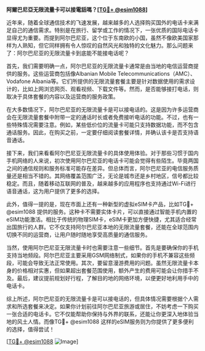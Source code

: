 **阿爾巴尼亞无限流量卡可以接電話嗎？[[TG💪+ @esim1088](https://t.me/s/esim1088)]**

近年来，随着全球通信技术的飞速发展，越来越多的人选择购买国外的电话卡来满足自己的通信需求。特别是在旅行、留学或工作的情况下，一张优质的国际电话卡显得尤为重要。而提到阿尔巴尼亚，这个位于东南欧的小国，虽然不像欧美国家那样为人熟知，但它同样拥有令人惊叹的自然风光和独特的文化魅力。那么问题来了：阿尔巴尼亚的无限流量卡到底能不能接电话呢？

首先，我们需要明确一点，阿尔巴尼亚的无限流量卡通常是由当地的电信运营商提供的服务。这些运营商包括像Albanian Mobile Telecommunications（AMC）、Vodafone Albania等。它们所提供的无限流量套餐主要是针对数据使用的需求设计的，比如上网浏览网页、观看视频、下载文件等。然而，是否能够接打电话，则取决于具体套餐的内容以及运营商的服务政策。

在大多数情况下，阿尔巴尼亚的无限流量卡是可以接电话的。这是因为许多运营商会在无限流量套餐中附带一定的通话时长或者免费接听电话的功能。不过，也有一些特殊情况需要注意。例如，某些低价位的流量卡可能只支持数据功能，而不包含通话服务。因此，在购买之前，一定要仔细阅读套餐详情，并确认该卡是否支持语音通话。

接下来，我们来看看阿尔巴尼亚无限流量卡的具体使用体验。对于那些习惯于国内手机网络的人来说，初次使用阿尔巴尼亚的电话卡可能会觉得有些陌生。毕竟两国之间的通信规则和服务标准可能存在差异。但总体而言，阿尔巴尼亚的电信服务质量还是相当不错的。其网络覆盖范围广泛，无论是城市还是乡村地区，信号都比较稳定。而且，随着移动互联网的普及，越来越多的应用程序也支持通过Wi-Fi进行语音通话，这为用户提供了更多的选择。

此外，值得一提的是，现在市面上还有一种新型的虚拟eSIM卡产品，比如TG💪+ @esim1088 提供的服务。这种卡不需要实体卡片，可以直接通过智能手机内置的eSIM功能激活。相比于传统的物理SIM卡，eSIM卡更加方便快捷，尤其适合经常出国旅行的人群。它不仅支持阿尔巴尼亚本地的无限流量套餐，还能在全球范围内切换不同的运营商，让用户随时随地享受高质量的通信服务。

当然，使用阿尔巴尼亚无限流量卡时也需要注意一些细节。首先是要确保你的手机支持当地频段。阿尔巴尼亚主要采用GSM网络制式，如果你的手机不兼容这些频段，可能会导致无法正常使用。其次，要留意漫游费用的问题。虽然无限流量卡本身的价格相对实惠，但如果超出套餐范围使用，额外产生的费用可能会让你措手不及。最后，建议提前规划好行程，了解目的地的网络环境，以便更好地利用手中的电话卡。

综上所述，阿尔巴尼亚的无限流量卡是可以接电话的，但具体情况需要根据个人需求和所选套餐来决定。如果你计划前往阿尔巴尼亚旅游或居住，不妨考虑一下购买一张合适的电话卡。它不仅能帮助你保持与外界的联系，还能让你更深入地体验当地的风土人情。而像TG💪+ @esim1088 这样的eSIM服务则为你提供了更多便利的选择，值得尝试！

[[TG💪+ @esim1088](https://t.me/s/esim1088) ![Image](https://i.postimg.cc/4NQfJmqS/Snipaste-2025-05-13-00-14-12.png)]